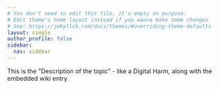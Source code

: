 ```yaml
---
# You don't need to edit this file, it's empty on purpose.
# Edit theme's home layout instead if you wanna make some changes
# See: https://jekyllrb.com/docs/themes/#overriding-theme-defaults
layout: single
author_profile: false
sidebar:
  nav: sidebar
---
```


This is the "Description of the topic" - like a Digital Harm, along with the embedded wiki entry
